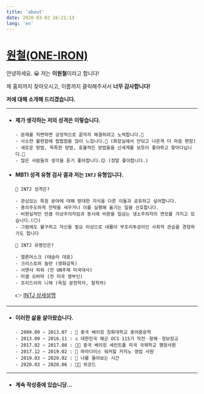 ```yaml
---
title: 'about'
date: 2020-03-02 16:21:13
lang: 'en'
---
```


# [원철(ONE-IRON)](https://one-iron.netlify.com/)

안녕하세요. 😀 저는 **이원철**이라고 합니다!

제 홈피까지 찾아오시고, 이름까지 클릭해주셔서 **너무 감사합니다!**

**저에 대해 소개해 드리겠습니다.**

---

- #### 제가 생각하는 저의 성격은 이렇습니다.

  ```
  - 문제를 직면하면 긍정적으로 끝까지 해결하려고 노력합니다.🏃‍
  - 사소한 불편함에 찝찝함을 많이 느낍니다.🤬 (화장실에서 안닦고 나온게 더 마음 편함)
  - 새로운 방법, 독특한 방법, 효율적인 방법들을 신세계를 보듯이 좋아하고 찾아다닙니다.🥰
  - 많은 사람들의 생각을 듣기 좋아합니다.😊 (정말 좋아합니다.)
  ```

  

- #### MBTI 성격 유형 검사 결과 저는 `INTJ` 유형입니다.

  ```
  🧑 INTJ 성격은?
  
  - 관심있는 특정 분야에 대해 방대한 지식을 다른 이들과 공유하고 싶어합니다.
  - 용의주도하게 전략을 세우거나 이를 실행해 옮기는 일을 선호합니다.
  - 비현실적인 만큼 이상주의자임과 동시에 비판을 일삼는 냉소주의자의 면모를 가지고 있습니다.(😶)
  - 그럼에도 불구하고 자신을 필요 이상으로 내몰아 부조리투성이인 사회적 관습을 경험하기도 합니다
  
  🤴 INTJ 유명인은?
  
  - 엘론머스크 (테슬라 대표)
  - 크리스토퍼 놀란 (영화감독)
  - 서맨사 파워 (전 UN주제 미국대사)
  - 미셸 오바마 (전 미국 영부인)
  - 프리드리히 니체 (독일 문헌학자, 철학자)
  ```
  
  👉 [INTJ 상세설명](https://www.16personalities.com/ko/성격유형-intj)

---



- #### 이러한 삶을 살아왔습니다.

  ```
  - 2009.09 ~ 2013.07 : 👲 중국 베이징 칭화대학교 중어중문학
  - 2013.09 ~ 2016.11 : ⚓ 대한민국 해군 OCS 115기 작전ㆍ항해ㆍ정보장교
  - 2017.02 ~ 2017.08 : 👨‍🏫 중국 베이징 세인트폴 미국 국제학교 행정사원
  - 2017.12 ~ 2019.02 : 🎰 파라다이스 워커힐 카지노 영업 사원
  - 2019.03 ~ 2020.02 : 🧭 나를 돌아보는 시간
  - 2020.03 ~ 2020.06 : 👨‍💻 위코드
  ```

  


---



- #### 계속 작성중에 있습니당...